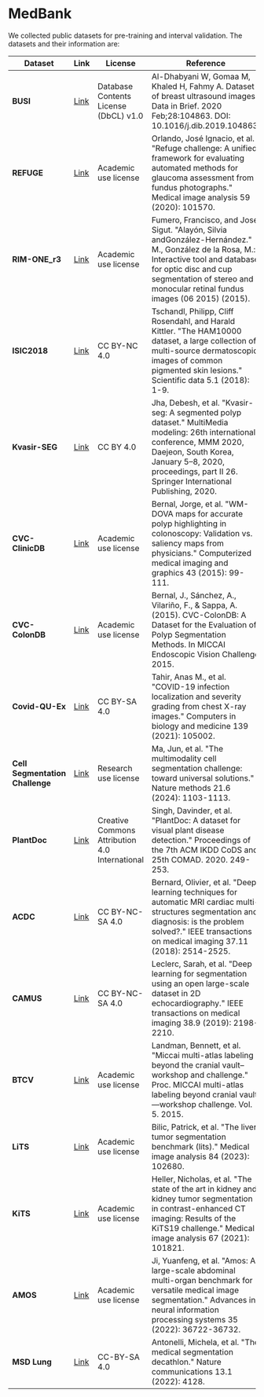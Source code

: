 # MedBank

We collected public datasets for pre-training and interval validation. The datasets and their information are:

| Dataset | Link | License | Reference |
| --- | --- | --- | --- |
| **BUSI** | [Link](https://www.kaggle.com/datasets/agneshyadav/breast-ultrasound-images-dataset-dataset-busi) | Database Contents License (DbCL) v1.0 | Al-Dhabyani W, Gomaa M, Khaled H, Fahmy A. Dataset of breast ultrasound images. Data in Brief. 2020 Feb;28:104863. DOI: 10.1016/j.dib.2019.104863. |
| **REFUGE** | [Link](https://refuge.grand-challenge.org/) | Academic use license | Orlando, José Ignacio, et al. "Refuge challenge: A unified framework for evaluating automated methods for glaucoma assessment from fundus photographs." Medical image analysis 59 (2020): 101570. |
| **RIM-ONE_r3** | [Link](https://www.idiap.ch/software/bob/docs/bob/bob.db.rimoner3/stable/index.html) | Academic use license | Fumero, Francisco, and Jose Sigut. "Alayón, Silvia andGonzález-Hernández." M., González de la Rosa, M.: Interactive tool and database for optic disc and cup segmentation of stereo and monocular retinal fundus images (06 2015) (2015). |
| **ISIC2018** | [Link](https://challenge.isic-archive.com/) | CC BY-NC 4.0 | Tschandl, Philipp, Cliff Rosendahl, and Harald Kittler. "The HAM10000 dataset, a large collection of multi-source dermatoscopic images of common pigmented skin lesions." Scientific data 5.1 (2018): 1-9. |
| **Kvasir-SEG** | [Link](https://datasets.simula.no/kvasir-seg/) | CC BY 4.0 | Jha, Debesh, et al. "Kvasir-seg: A segmented polyp dataset." MultiMedia modeling: 26th international conference, MMM 2020, Daejeon, South Korea, January 5–8, 2020, proceedings, part II 26. Springer International Publishing, 2020. |
| **CVC-ClinicDB** | [Link](https://polyp.grand-challenge.org/CVCClinicDB/) | Academic use license | Bernal, Jorge, et al. "WM-DOVA maps for accurate polyp highlighting in colonoscopy: Validation vs. saliency maps from physicians." Computerized medical imaging and graphics 43 (2015): 99-111. |
| **CVC-ColonDB** | [Link](http://vi.cvc.uab.es/colon-qa/cvccolondb/) | Academic use license | Bernal, J., Sánchez, A., Vilariño, F., & Sappa, A. (2015). CVC-ColonDB: A Dataset for the Evaluation of Polyp Segmentation Methods. In MICCAI Endoscopic Vision Challenge 2015. |
| **Covid-QU-Ex** | [Link](https://www.kaggle.com/datasets/anasmohammedtahir/covidqu) | CC BY-SA 4.0 | Tahir, Anas M., et al. "COVID-19 infection localization and severity grading from chest X-ray images." Computers in biology and medicine 139 (2021): 105002. |
| **Cell Segmentation Challenge** | [Link](https://www.nature.com/articles/s41592-024-02233-6) | Research use license | Ma, Jun, et al. "The multimodality cell segmentation challenge: toward universal solutions." Nature methods 21.6 (2024): 1103-1113. |
| **PlantDoc** | [Link](https://github.com/pratikkayal/PlantDoc-Dataset) | Creative Commons Attribution 4.0 International | Singh, Davinder, et al. "PlantDoc: A dataset for visual plant disease detection." Proceedings of the 7th ACM IKDD CoDS and 25th COMAD. 2020. 249-253. |
| **ACDC** | [Link](https://www.creatis.insa-lyon.fr/Challenge/acdc/) | CC BY-NC-SA 4.0 | Bernard, Olivier, et al. "Deep learning techniques for automatic MRI cardiac multi-structures segmentation and diagnosis: is the problem solved?." IEEE transactions on medical imaging 37.11 (2018): 2514-2525. |
| **CAMUS** | [Link](https://www.creatis.insa-lyon.fr/Challenge/camus/index.html) | CC BY-NC-SA 4.0 | Leclerc, Sarah, et al. "Deep learning for segmentation using an open large-scale dataset in 2D echocardiography." IEEE transactions on medical imaging 38.9 (2019): 2198-2210. |
| **BTCV** | [Link](https://www.synapse.org/Synapse:syn3193805/wiki/89480) | Academic use license | Landman, Bennett, et al. "Miccai multi-atlas labeling beyond the cranial vault–workshop and challenge." Proc. MICCAI multi-atlas labeling beyond cranial vault—workshop challenge. Vol. 5. 2015. |
| **LiTS** | [Link](https://competitions.codalab.org/competitions/17094) | Academic use license | Bilic, Patrick, et al. "The liver tumor segmentation benchmark (lits)." Medical image analysis 84 (2023): 102680. |
| **KiTS** | [Link](https://kits19.grand-challenge.org/) | Academic use license | Heller, Nicholas, et al. "The state of the art in kidney and kidney tumor segmentation in contrast-enhanced CT imaging: Results of the KiTS19 challenge." Medical image analysis 67 (2021): 101821. |
| **AMOS** | [Link](https://amos22.grand-challenge.org/) | Academic use license | Ji, Yuanfeng, et al. "Amos: A large-scale abdominal multi-organ benchmark for versatile medical image segmentation." Advances in neural information processing systems 35 (2022): 36722-36732. |
| **MSD Lung** | [Link](http://medicaldecathlon.com/) | CC-BY-SA 4.0 | Antonelli, Michela, et al. "The medical segmentation decathlon." Nature communications 13.1 (2022): 4128. |
